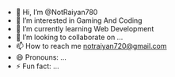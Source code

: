 - 👋 Hi, I’m @NotRaiyan780
- 👀 I’m interested in Gaming And Coding
- 🌱 I’m currently learning Web Development
- 💞️ I’m looking to collaborate on ...
- 📫 How to reach me notraiyan720@gmail.com
- 😄 Pronouns: ...
- ⚡ Fun fact: ...

<!---
NotRaiyan780/NotRaiyan780 is a ✨ special ✨ repository because its `README.md` (this file) appears on your GitHub profile.
You can click the Preview link to take a look at your changes.
--->
